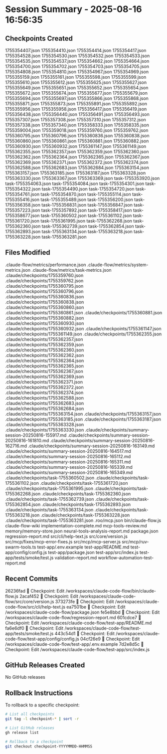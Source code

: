 # Session Summary - 2025-08-16 16:56:35

## Checkpoints Created
1755354407.json
1755354410.json
1755354414.json
1755354417.json
1755354528.json
1755354530.json
1755354532.json
1755354533.json
1755354535.json
1755354537.json
1755354662.json
1755354664.json
1755354700.json
1755354702.json
1755354703.json
1755354705.json
1755354808.json
1755354810.json
1755354967.json
1755354969.json
1755355159.json
1755355161.json
1755355598.json
1755355599.json
1755355610.json
1755355612.json
1755355625.json
1755355627.json
1755355649.json
1755355651.json
1755355652.json
1755355654.json
1755355672.json
1755355674.json
1755355677.json
1755355679.json
1755355694.json
1755355697.json
1755355866.json
1755355868.json
1755355871.json
1755355873.json
1755355891.json
1755355892.json
1755355956.json
1755355958.json
1755356417.json
1755356419.json
1755356438.json
1755356440.json
1755356491.json
1755356493.json
1755357307.json
1755357308.json
1755357310.json
1755357312.json
1755357338.json
1755357340.json
1755358333.json
1755358335.json
1755359004.json
1755359018.json
1755359760.json
1755359762.json
1755360795.json
1755360796.json
1755360836.json
1755360838.json
1755360860.json
1755360861.json
1755360881.json
1755360882.json
1755360930.json
1755360932.json
1755361147.json
1755361149.json
1755362355.json
1755362357.json
1755362359.json
1755362360.json
1755362362.json
1755362364.json
1755362365.json
1755362367.json
1755362369.json
1755362371.json
1755362372.json
1755362374.json
1755362588.json
1755362683.json
1755362684.json
1755363154.json
1755363157.json
1755363185.json
1755363187.json
1755363328.json
1755363330.json
1755363367.json
1755363369.json
task-1755353920.json
task-1755354063.json
task-1755354084.json
task-1755354301.json
task-1755354322.json
task-1755354490.json
task-1755354720.json
task-1755354761.json
task-1755354870.json
task-1755355114.json
task-1755355416.json
task-1755355489.json
task-1755356200.json
task-1755356358.json
task-1755356831.json
task-1755356847.json
task-1755357223.json
task-1755357892.json
task-1755358417.json
task-1755358677.json
task-1755360502.json
task-1755361102.json
task-1755361720.json
task-1755361995.json
task-1755362268.json
task-1755362360.json
task-1755362739.json
task-1755362854.json
task-1755362893.json
task-1755363134.json
task-1755363218.json
task-1755363228.json
task-1755363281.json

## Files Modified
.claude-flow/metrics/performance.json
.claude-flow/metrics/system-metrics.json
.claude-flow/metrics/task-metrics.json
.claude/checkpoints/1755359760.json
.claude/checkpoints/1755359762.json
.claude/checkpoints/1755360795.json
.claude/checkpoints/1755360796.json
.claude/checkpoints/1755360836.json
.claude/checkpoints/1755360838.json
.claude/checkpoints/1755360860.json
.claude/checkpoints/1755360861.json
.claude/checkpoints/1755360881.json
.claude/checkpoints/1755360882.json
.claude/checkpoints/1755360930.json
.claude/checkpoints/1755360932.json
.claude/checkpoints/1755361147.json
.claude/checkpoints/1755361149.json
.claude/checkpoints/1755362355.json
.claude/checkpoints/1755362357.json
.claude/checkpoints/1755362359.json
.claude/checkpoints/1755362360.json
.claude/checkpoints/1755362362.json
.claude/checkpoints/1755362364.json
.claude/checkpoints/1755362365.json
.claude/checkpoints/1755362367.json
.claude/checkpoints/1755362369.json
.claude/checkpoints/1755362371.json
.claude/checkpoints/1755362372.json
.claude/checkpoints/1755362374.json
.claude/checkpoints/1755362588.json
.claude/checkpoints/1755362683.json
.claude/checkpoints/1755362684.json
.claude/checkpoints/1755363154.json
.claude/checkpoints/1755363157.json
.claude/checkpoints/1755363185.json
.claude/checkpoints/1755363187.json
.claude/checkpoints/1755363328.json
.claude/checkpoints/1755363330.json
.claude/checkpoints/summary-session-20250816-155917.md
.claude/checkpoints/summary-session-20250816-161810.md
.claude/checkpoints/summary-session-20250816-162716.md
.claude/checkpoints/summary-session-20250816-163149.md
.claude/checkpoints/summary-session-20250816-164517.md
.claude/checkpoints/summary-session-20250816-165112.md
.claude/checkpoints/summary-session-20250816-165311.md
.claude/checkpoints/summary-session-20250816-165339.md
.claude/checkpoints/summary-session-20250816-165349.md
.claude/checkpoints/task-1755360502.json
.claude/checkpoints/task-1755361102.json
.claude/checkpoints/task-1755361720.json
.claude/checkpoints/task-1755361995.json
.claude/checkpoints/task-1755362268.json
.claude/checkpoints/task-1755362360.json
.claude/checkpoints/task-1755362739.json
.claude/checkpoints/task-1755362854.json
.claude/checkpoints/task-1755362893.json
.claude/checkpoints/task-1755363134.json
.claude/checkpoints/task-1755363218.json
.claude/checkpoints/task-1755363228.json
.claude/checkpoints/task-1755363281.json
.roo/mcp.json
bin/claude-flow.js
claude-flow-wiki
implementation-complete.md
mcp-tools-review.md
memory/memory-store.json
neural-tools-analysis-report.md
package.json
regression-report.md
src/cli/help-text.js
src/core/version.js
src/mcp/fixes/mcp-error-fixes.js
src/mcp/mcp-server.js
src/mcp/ruv-swarm-tools.ts
test-app/.env.example
test-app/README.md
test-app/config/config.js
test-app/package.json
test-app/src/index.js
test-app/tests/smoke/test.js
validation-report.md
workflow-automation-test-report.md

## Recent Commits
26236fad 🔖 Checkpoint: Edit /workspaces/claude-code-flow/bin/claude-flow.js
2acaf452 🔖 Checkpoint: Edit /workspaces/claude-code-flow/src/core/version.js
373273fe 🔖 Checkpoint: Edit /workspaces/claude-code-flow/src/cli/help-text.js
ea7501be 🔖 Checkpoint: Edit /workspaces/claude-code-flow/package.json
fe5e8bbd 🔖 Checkpoint: Edit /workspaces/claude-code-flow/regression-report.md
601cdce7 🔖 Checkpoint: Edit /workspaces/claude-code-flow/test-app/README.md
fa6e6df0 🔖 Checkpoint: Edit /workspaces/claude-code-flow/test-app/tests/smoke/test.js
443c54d1 🔖 Checkpoint: Edit /workspaces/claude-code-flow/test-app/config/config.js
04cf26e9 🔖 Checkpoint: Edit /workspaces/claude-code-flow/test-app/.env.example
7d2e8d5c 🔖 Checkpoint: Edit /workspaces/claude-code-flow/test-app/src/index.js

## GitHub Releases Created
No GitHub releases

## Rollback Instructions
To rollback to a specific checkpoint:
```bash
# List all checkpoints
git tag -l checkpoint-* | sort -r

# List GitHub releases
gh release list

# Rollback to a checkpoint
git checkout checkpoint-YYYYMMDD-HHMMSS
```
